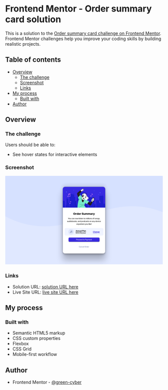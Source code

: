 # Frontend Mentor - Order summary card solution

This is a solution to the [Order summary card challenge on Frontend Mentor](https://www.frontendmentor.io/challenges/order-summary-component-QlPmajDUj). Frontend Mentor challenges help you improve your coding skills by building realistic projects. 

## Table of contents

- [Overview](#overview)
  - [The challenge](#the-challenge)
  - [Screenshot](#screenshot)
  - [Links](#links)
- [My process](#my-process)
  - [Built with](#built-with)
- [Author](#author)

## Overview

### The challenge

Users should be able to:

- See hover states for interactive elements

### Screenshot

![Design](./design/desktop-preview.png)


### Links

- Solution URL: [solution URL here](https://github.com/green-cyber/order_summary)
- Live Site URL: [live site URL here](https://green-cyber.github.io/order_summary/)

## My process

### Built with

- Semantic HTML5 markup
- CSS custom properties
- Flexbox
- CSS Grid
- Mobile-first workflow

## Author

- Frontend Mentor - [@green-cyber](https://www.frontendmentor.io/profile/green-cyber)
